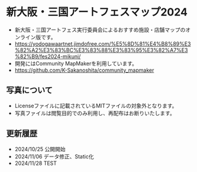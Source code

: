 # 新大阪・三国アートフェスマップ2024
* 新大阪・三国アートフェス実行委員会によるおすすめ施設・店舗マップのオンライン版です。
* https://yodogawaartnet.jimdofree.com/%E5%8D%81%E4%B8%89%E3%82%A2%E3%83%BC%E3%83%88%E3%83%95%E3%82%A7%E3%82%B9/fes2024-mikuni/
* 開発にはCommunity MapMakerを利用しています。
* https://github.com/K-Sakanoshita/community_mapmaker
 
## 写真について
* Licenseファイルに記載されているMITファイルの対象外となります。
* 写真ファイルは閲覧目的でのみ利用し、再配布はお断りいたします。

## 更新履歴
* 2024/10/25 公開開始
* 2024/11/06 データ修正、Static化
* 2024/11/28 TEST
